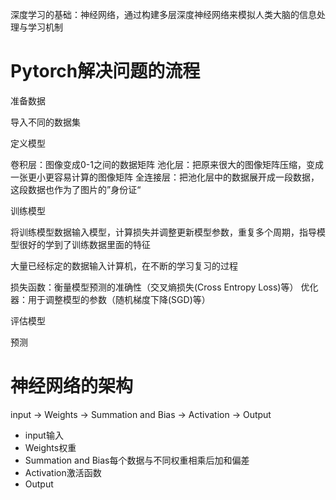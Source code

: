 深度学习的基础：神经网络，通过构建多层深度神经网络来模拟人类大脑的信息处理与学习机制


# Pytorch解决问题的流程

准备数据

导入不同的数据集

定义模型

卷积层：图像变成0-1之间的数据矩阵
池化层：把原来很大的图像矩阵压缩，变成一张更小更容易计算的图像矩阵
全连接层：把池化层中的数据展开成一段数据，这段数据也作为了图片的”身份证“

训练模型

将训练模型数据输入模型，计算损失并调整更新模型参数，重复多个周期，指导模型很好的学到了训练数据里面的特征

大量已经标定的数据输入计算机，在不断的学习复习的过程

损失函数：衡量模型预测的准确性（交叉熵损失(Cross Entropy Loss)等）
优化器：用于调整模型的参数（随机梯度下降(SGD)等）

评估模型

预测

# 神经网络的架构

input → Weights → Summation and Bias → Activation → Output

* input输入
* Weights权重
* Summation and Bias每个数据与不同权重相乘后加和偏差
* Activation激活函数
* Output
$$$$